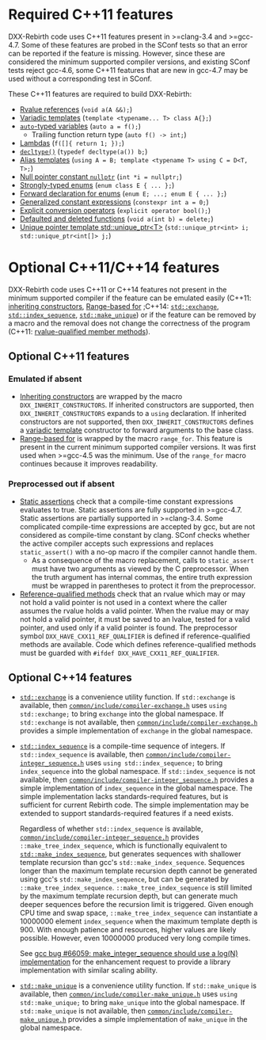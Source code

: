 # Required C++11 features
DXX-Rebirth code uses C++11 features present in >=clang-3.4 and >=gcc-4.7.  Some of these features are probed in the SConf tests so that an error can be reported if the feature is missing.  However, since these are considered the minimum supported compiler versions, and existing SConf tests reject gcc-4.6, some C++11 features that are new in gcc-4.7 may be used without a corresponding test in SConf.

These C++11 features are required to build DXX-Rebirth:

* [Rvalue references][cppr:cpp/language/reference]
(`void a(A &&);`)
* [Variadic templates][cppr:cpp/language/parameter_pack]
(`template <typename... T> class A{};`)
* [`auto`-typed variables][cppr:cpp/language/auto]
(`auto a = f();`)
    * Trailing function return type (`auto f() -> int;`)
* [Lambdas][cppr:cpp/language/lambda]
(`f([]{ return 1; });`)
* [`decltype()`][cppr:cpp/language/decltype]
(`typedef decltype(a()) b;`)
* [Alias templates][cppr:cpp/language/type_alias]
(`using A = B;
template <typename T> using C = D<T, T>;`)
* [Null pointer constant `nullptr`][cppr:cpp/language/nullptr]
(`int *i = nullptr;`)
* [Strongly-typed enums][scppr:enum class]
(`enum class E { ... };`)
* [Forward declaration for enums][scppr:enum fwd]
(`enum E;
...;
enum E { ... };`)
* [Generalized constant expressions][cppr:cpp/language/constexpr]
(`constexpr int a = 0;`)
* [Explicit conversion operators][cppr:cpp/language/cast_operator]
(`explicit operator bool();`)
* [Defaulted and deleted functions][cppr:cpp/language/function#Function_definition]
(`void a(int b) = delete;`)
* [Unique pointer template std::unique\_ptr<T\>][cppr:cpp/memory/unique_ptr]
(`std::unique_ptr<int> i;
std::unique_ptr<int[]> j;`)

# Optional C++11/C++14 features
DXX-Rebirth code uses C++11 or C++14 features not present in the minimum supported compiler if the feature can be emulated easily (C++11: [inheriting constructors][cppr:cpp/language/using_declaration], [Range-based for][cppr:cpp/language/range-for] ;C++14: [`std::exchange`][cppr:cpp/utility/exchange], [`std::index_sequence`][cppr:cpp/utility/integer_sequence], [`std::make_unique`][cppr:cpp/memory/unique_ptr/make_unique]) or if the feature can be removed by a macro and the removal does not change the correctness of the program (C++11: [rvalue-qualified member methods][scppr:rvalue method]).

## Optional C++11 features
### Emulated if absent

* [Inheriting constructors][cppr:cpp/language/using_declaration] are wrapped by the macro `DXX_INHERIT_CONSTRUCTORS`.
If inherited constructors are supported, then `DXX_INHERIT_CONSTRUCTORS` expands to a `using` declaration.
If inherited constructors are not supported, then `DXX_INHERIT_CONSTRUCTORS` defines a [variadic template][cppr:cpp/language/parameter_pack] constructor to forward arguments to the base class.
* [Range-based for][cppr:cpp/language/range-for] is wrapped by the macro `range_for`.
This feature is present in the current minimum supported compiler versions.
It was first used when >=gcc-4.5 was the minimum.
Use of the `range_for` macro continues because it improves readability.

### Preprocessed out if absent

* [Static assertions][cppr:cpp/language/static_assert] check that a compile-time constant expressions evaluates to true.
Static assertions are fully supported in >=gcc-4.7.
Static assertions are partially supported in >=clang-3.4.
Some complicated compile-time expressions are accepted by gcc, but are not considered as compile-time constant by clang.
SConf checks whether the active compiler accepts such expressions and replaces `static_assert()` with a no-op macro if the compiler cannot handle them.
    * As a consequence of the macro replacement, calls to `static_assert` must have two arguments as viewed by the C preprocessor.
	When the truth argument has internal commas, the entire truth expression must be wrapped in parentheses to protect it from the preprocessor.
* [Reference-qualified methods][scppr:rvalue method] check that an rvalue which may or may not hold a valid pointer is not used in a context where the caller assumes the rvalue holds a valid pointer.
When the rvalue may or may not hold a valid pointer, it must be saved to an lvalue, tested for a valid pointer, and used only if a valid pointer is found.
The preprocessor symbol `DXX_HAVE_CXX11_REF_QUALIFIER` is defined if reference-qualified methods are available.
Code which defines reference-qualified methods must be guarded with `#ifdef DXX_HAVE_CXX11_REF_QUALIFIER`.

## Optional C++14 features
* [`std::exchange`][cppr:cpp/utility/exchange] is a convenience utility function.
If `std::exchange` is available, then [`common/include/compiler-exchange.h`][src:compiler-exchange.h] uses `using std::exchange;` to bring `exchange` into the global namespace.
If `std::exchange` is not available, then [`common/include/compiler-exchange.h`][src:compiler-exchange.h] provides a simple implementation of `exchange` in the global namespace.
* [`std::index_sequence`][cppr:cpp/utility/integer_sequence] is a compile-time sequence of integers.
If `std::index_sequence` is available, then [`common/include/compiler-integer_sequence.h`][src:compiler-integer_sequence.h] uses `using std::index_sequence;` to bring `index_sequence` into the global namespace.
If `std::index_sequence` is not available, then [`common/include/compiler-integer_sequence.h`][src:compiler-integer_sequence.h] provides a simple implementation of `index_sequence` in the global namespace.  The simple implementation lacks standards-required features, but is sufficient for current Rebirth code.  The simple implementation may be extended to support standards-required features if a need exists.

	Regardless of whether `std::index_sequence` is available, [`common/include/compiler-integer_sequence.h`][src:compiler-integer_sequence.h] provides `::make_tree_index_sequence`, which is functionally equivalent to [`std::make_index_sequence`][scppr:make_integer_sequence], but generates sequences with shallower template recursion than gcc's `std::make_index_sequence`.  Sequences longer than the maximum template recursion depth cannot be generated using gcc's `std::make_index_sequence`, but can be generated by `::make_tree_index_sequence`.  `::make_tree_index_sequence` is still limited by the maximum template recursion depth, but can generate much deeper sequences before the recursion limit is triggered.  Given enough CPU time and swap space, `::make_tree_index_sequence` can instantiate a 10000000 element `index_sequence` when the maximum template depth is 900.  With enough patience and resources, higher values are likely possible.  However, even 10000000 produced very long compile times.

    See [gcc bug #66059: make\_integer\_sequence should use a log(N) implementation][gccbug:66059] for the enhancement request to provide a library implementation with similar scaling ability.

* [`std::make_unique`][cppr:cpp/memory/unique_ptr/make_unique] is a convenience utility function.
If `std::make_unique` is available, then [`common/include/compiler-make_unique.h`][src:compiler-make_unique.h] uses `using std::make_unique;` to bring `make_unique` into the global namespace.
If `std::make_unique` is not available, then [`common/include/compiler-make_unique.h`][src:compiler-make_unique.h] provides a simple implementation of `make_unique` in the global namespace.

[cppr:cpp/language/reference]: http://en.cppreference.com/w/cpp/language/reference
[cppr:cpp/language/parameter_pack]: http://en.cppreference.com/w/cpp/language/parameter_pack
[cppr:cpp/language/auto]: http://en.cppreference.com/w/cpp/language/auto
[cppr:cpp/language/lambda]: http://en.cppreference.com/w/cpp/language/lambda
[cppr:cpp/language/decltype]: http://en.cppreference.com/w/cpp/language/decltype
[cppr:cpp/language/type_alias]: http://en.cppreference.com/w/cpp/language/type_alias
[cppr:cpp/language/nullptr]: http://en.cppreference.com/w/cpp/language/nullptr
[scppr:enum class]: http://en.cppreference.com/w/cpp/language/enum#Scoped_enumerations.28since_C.2B.2B11.29
[scppr:enum fwd]: http://en.cppreference.com/w/cpp/language/enum#Unscoped_enumeration
[cppr:cpp/language/constexpr]: http://en.cppreference.com/w/cpp/language/constexpr
[cppr:cpp/language/cast_operator]: http://en.cppreference.com/w/cpp/language/cast_operator
[cppr:cpp/language/function#Function_definition]: http://en.cppreference.com/w/cpp/language/function#Function_definition
[cppr:cpp/memory/unique_ptr]: http://en.cppreference.com/w/cpp/memory/unique_ptr
[cppr:cpp/utility/exchange]: http://en.cppreference.com/w/cpp/utility/exchange
[cppr:cpp/utility/integer_sequence]: http://en.cppreference.com/w/cpp/utility/integer_sequence
[cppr:cpp/memory/unique_ptr/make_unique]: http://en.cppreference.com/w/cpp/memory/unique_ptr/make_unique
[scppr:rvalue method]: http://en.cppreference.com/w/cpp/language/member_functions#const-.2C_volatile-.2C_and_ref-qualified_member_functions
[cppr:cpp/language/using_declaration]: http://en.cppreference.com/w/cpp/language/using_declaration
[cppr:cpp/language/range-for]: http://en.cppreference.com/w/cpp/language/range-for
[cppr:cpp/language/static_assert]: http://en.cppreference.com/w/cpp/language/static_assert
[src:compiler-exchange.h]: ../common/include/compiler-exchange.h
[src:compiler-integer_sequence.h]: ../common/include/compiler-integer_sequence.h
[scppr:make_integer_sequence]: http://en.cppreference.com/w/cpp/utility/integer_sequence#Helper_templates
[gccbug:66059]: https://gcc.gnu.org/bugzilla/show_bug.cgi?id=66059
[src:compiler-make_unique.h]: ../common/include/compiler-make_unique.h
